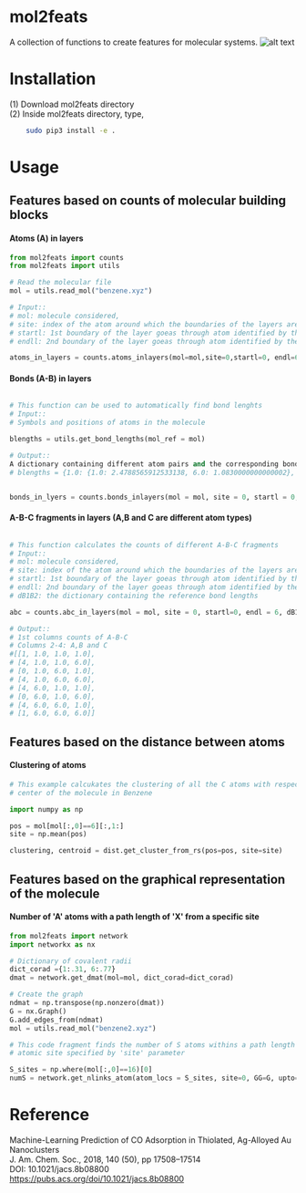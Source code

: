 # mol2feats

A collection of functions to create features for molecular systems.
![alt text](https://github.com/gihanpanapitiya/mol2feats/tree/master/mol2feats/molf.png)



# Installation
(1) Download mol2feats directory </br>
(2) Inside mol2feats directory, type,
```bash
    sudo pip3 install -e .
```

# Usage
## Features based on counts of molecular building blocks
#### Atoms (A) in layers

```python
from mol2feats import counts
from mol2feats import utils

# Read the molecular file
mol = utils.read_mol("benzene.xyz")

# Input:: 
# mol: molecule considered, 
# site: index of the atom around which the boundaries of the layers are centered,
# startl: 1st boundary of the layer goeas through atom identified by the index=startl,
# endll: 2nd boundary of the layer goeas through atom identified by the index=endl,

atoms_in_layers = counts.atoms_inlayers(mol=mol,site=0,startl=0, endl=6)

```

#### Bonds (A-B) in layers
```python

# This function can be used to automatically find bond lenghts
# Input:: 
# Symbols and positions of atoms in the molecule  

blengths = utils.get_bond_lengths(mol_ref = mol)

# Output:: 
A dictionary containing different atom pairs and the corresponding bond lenghts
# blengths = {1.0: {1.0: 2.4788565912533138, 6.0: 1.0830000000000002}, 6.0: {6.0: 1.3959999999999999}}


bonds_in_lyers = counts.bonds_inlayers(mol = mol, site = 0, startl = 0, endl = 6, dB1B2 = blengths)
```


#### A-B-C fragments in layers (A,B and C are different atom types)

```python

# This function calculates the counts of different A-B-C fragments
# Input:: 
# mol: molecule considered, 
# site: index of the atom around which the boundaries of the layers are centered,
# startl: 1st boundary of the layer goeas through atom identified by the index=startl,
# endll: 2nd boundary of the layer goeas through atom identified by the index=endl,
# dB1B2: the dictionary containing the reference bond lengths

abc = counts.abc_in_layers(mol = mol, site = 0, startl=0, endl = 6, dB1B2 = blengths)

# Output:: 
# 1st columns counts of A-B-C
# Columns 2-4: A,B and C
#[[1, 1.0, 1.0, 1.0],
# [4, 1.0, 1.0, 6.0],
# [0, 1.0, 6.0, 1.0],
# [4, 1.0, 6.0, 6.0],
# [4, 6.0, 1.0, 1.0],
# [0, 6.0, 1.0, 6.0],
# [4, 6.0, 6.0, 1.0],
# [1, 6.0, 6.0, 6.0]]

```

## Features based on the distance between atoms

#### Clustering of atoms
```python
# This example calcukates the clustering of all the C atoms with respect to the 
# center of the molecule in Benzene

import numpy as np

pos = mol[mol[:,0]==6][:,1:]
site = np.mean(pos)

clustering, centroid = dist.get_cluster_from_rs(pos=pos, site=site)

```

## Features based on the graphical representation of the molecule


#### Number of 'A' atoms with a path length of 'X' from a specific site
``` Python
from mol2feats import network
import networkx as nx

# Dictionary of covalent radii  
dict_corad ={1:.31, 6:.77}
dmat = network.get_dmat(mol=mol, dict_corad=dict_corad)

# Create the graph
ndmat = np.transpose(np.nonzero(dmat))
G = nx.Graph()
G.add_edges_from(ndmat)
mol = utils.read_mol("benzene2.xyz")

# This code fragment finds the number of S atoms withins a path length of 3 from 
# atomic site specified by 'site' parameter

S_sites = np.where(mol[:,0]==16)[0]
numS = network.get_nlinks_atom(atom_locs = S_sites, site=0, GG=G, upto=5)

```

# Reference
Machine-Learning Prediction of CO Adsorption in Thiolated, Ag-Alloyed Au Nanoclusters</br> 
J. Am. Chem. Soc., 2018, 140 (50), pp 17508–17514 </br>
DOI: 10.1021/jacs.8b08800 </br>
https://pubs.acs.org/doi/10.1021/jacs.8b08800
